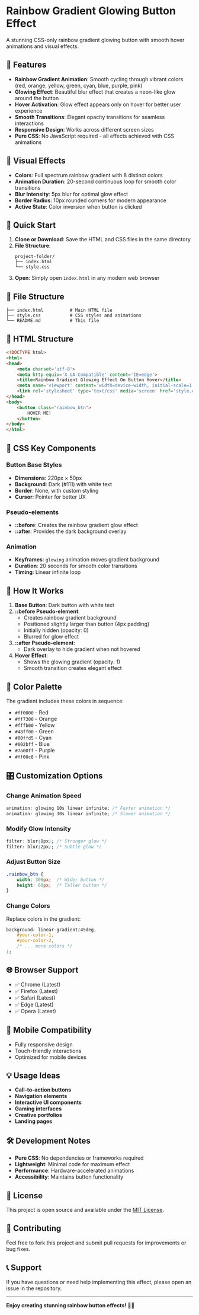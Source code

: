 # Rainbow Gradient Glowing Button Effect

A stunning CSS-only rainbow gradient glowing button with smooth hover animations and visual effects.

## 🌈 Features

- **Rainbow Gradient Animation**: Smooth cycling through vibrant colors (red, orange, yellow, green, cyan, blue, purple, pink)
- **Glowing Effect**: Beautiful blur effect that creates a neon-like glow around the button
- **Hover Activation**: Glow effect appears only on hover for better user experience
- **Smooth Transitions**: Elegant opacity transitions for seamless interactions
- **Responsive Design**: Works across different screen sizes
- **Pure CSS**: No JavaScript required - all effects achieved with CSS animations

## 🎨 Visual Effects

- **Colors**: Full spectrum rainbow gradient with 8 distinct colors
- **Animation Duration**: 20-second continuous loop for smooth color transitions
- **Blur Intensity**: 5px blur for optimal glow effect
- **Border Radius**: 10px rounded corners for modern appearance
- **Active State**: Color inversion when button is clicked

## 🚀 Quick Start

1. **Clone or Download**: Save the HTML and CSS files in the same directory
2. **File Structure**:
   ```
   project-folder/
   ├── index.html
   └── style.css
   ```
3. **Open**: Simply open `index.html` in any modern web browser

## 📁 File Structure

```
├── index.html          # Main HTML file
├── style.css           # CSS styles and animations
└── README.md           # This file
```

## 🔧 HTML Structure

```html
<!DOCTYPE html>
<html>
<head>
    <meta charset='utf-8'>
    <meta http-equiv='X-UA-Compatible' content='IE=edge'>
    <title>Rainbow Gradient Glowing Effect On Button Hover</title>
    <meta name='viewport' content='width=device-width, initial-scale=1'>
    <link rel='stylesheet' type='text/css' media='screen' href='style.css'>
</head>
<body>
    <button class="rainbow_btn">
        HOVER ME!
    </button>
</body>
</html>
```

## 🎨 CSS Key Components

### Button Base Styles
- **Dimensions**: 220px × 50px
- **Background**: Dark (#111) with white text
- **Border**: None, with custom styling
- **Cursor**: Pointer for better UX

### Pseudo-elements
- **::before**: Creates the rainbow gradient glow effect
- **::after**: Provides the dark background overlay

### Animation
- **Keyframes**: `glowing` animation moves gradient background
- **Duration**: 20 seconds for smooth color transitions
- **Timing**: Linear infinite loop

## 🎯 How It Works

1. **Base Button**: Dark button with white text
2. **::before Pseudo-element**: 
   - Creates rainbow gradient background
   - Positioned slightly larger than button (4px padding)
   - Initially hidden (opacity: 0)
   - Blurred for glow effect
3. **::after Pseudo-element**: 
   - Dark overlay to hide gradient when not hovered
4. **Hover Effect**: 
   - Shows the glowing gradient (opacity: 1)
   - Smooth transition creates elegant effect

## 🌈 Color Palette

The gradient includes these colors in sequence:
- `#ff0000` - Red
- `#ff7300` - Orange
- `#fffb00` - Yellow
- `#48ff00` - Green
- `#00ffd5` - Cyan
- `#002bff` - Blue
- `#7a00ff` - Purple
- `#ff00c8` - Pink

## 🎛️ Customization Options

### Change Animation Speed
```css
animation: glowing 10s linear infinite; /* Faster animation */
animation: glowing 30s linear infinite; /* Slower animation */
```

### Modify Glow Intensity
```css
filter: blur(8px); /* Stronger glow */
filter: blur(2px); /* Subtle glow */
```

### Adjust Button Size
```css
.rainbow_btn {
    width: 300px;  /* Wider button */
    height: 60px;  /* Taller button */
}
```

### Change Colors
Replace colors in the gradient:
```css
background: linear-gradient(45deg,
    #your-color-1,
    #your-color-2,
    /* ... more colors */
);
```

## 🌐 Browser Support

- ✅ Chrome (Latest)
- ✅ Firefox (Latest)
- ✅ Safari (Latest)
- ✅ Edge (Latest)
- ✅ Opera (Latest)

## 📱 Mobile Compatibility

- Fully responsive design
- Touch-friendly interactions
- Optimized for mobile devices

## 💡 Usage Ideas

- **Call-to-action buttons**
- **Navigation elements**
- **Interactive UI components**
- **Gaming interfaces**
- **Creative portfolios**
- **Landing pages**

## 🛠️ Development Notes

- **Pure CSS**: No dependencies or frameworks required
- **Lightweight**: Minimal code for maximum effect
- **Performance**: Hardware-accelerated animations
- **Accessibility**: Maintains button functionality

## 📄 License

This project is open source and available under the [MIT License](LICENSE).

## 🤝 Contributing

Feel free to fork this project and submit pull requests for improvements or bug fixes.

## 📞 Support

If you have questions or need help implementing this effect, please open an issue in the repository.

---

**Enjoy creating stunning rainbow button effects!** 🌈✨
